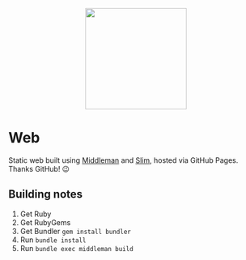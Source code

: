 <p align="center">
    <img src="https://github.com/swift502/Web/blob/master/src/images/ghost.png?raw=true" height=200>
</p>

# Web

Static web built using [Middleman](https://middlemanapp.com/) and [Slim](http://slim-lang.com/), hosted via GitHub Pages. Thanks GitHub! :wink:

## Building notes

1. Get Ruby
2. Get RubyGems
3. Get Bundler `gem install bundler`
4. Run `bundle install`
5. Run `bundle exec middleman build`